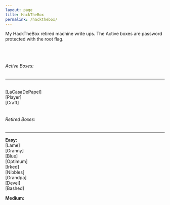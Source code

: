 ```yaml
---
layout: page
title: HackTheBox
permalink: /hackthebox/
---
```

My HackTheBox retired machine write ups. The Active boxes are password protected with the root flag.
<script src="https://www.hackthebox.eu/badge/109871"></script>
<br><br>
<h6>Active Boxes:</h6>
<hr>
<br>
[LaCasaDePapel]
<br>
[Player]
<br>
[Craft]


<br>
<br>
<h6>Retired Boxes:</h6>
<hr>
<strong>Easy:</strong>
<br>
[Lame]
<br>
[Granny]
<br>
[Blue]
<br>
[Optimum]
<br>
[Irked]
<br>
[Nibbles]
<br>
[Grandpa]
<br>
[Devel]
<br>
[Bashed]

<strong>Medium:</strong><br>





[LaCasaDePapel]: https://hok.ninja/2019/07/25/htb-lacasadepapel
[Player]: https://hok.ninja/2019/07/26/htb-player
[Craft]: https://hok.ninja/2019/07/23/htb-craft

[Lame]: https://hok.ninja/2019/04/20/htb-lame
[Granny]: https://hok.ninja/2019/04/20/htb-granny
[Blue]: https://hok.ninja/2019/04/23/htb-blue
[Optimum]: https://hok.ninja/2019/05/04/htb-optimum
[Irked]: https://hok.ninja/2019/05/15/htb-irked
[Nibbles]: https://hok.ninja/2019/05/15/htb-nibbles
[Grandpa]: https://hok.ninja/2019/05/15/htb-grandpa
[Devel]: https://hok.ninja/2019/05/15/htb-devel
[Bashed]: https://hok.ninja/2019/05/15/htb-bashed
